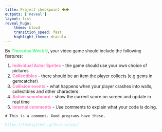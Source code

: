 ```yaml
---
title: Project checkpoint 🡄🡆
outputs: ['Reveal']
layout: list
reveal_hugo:
    theme: blood
    transition_speed: fast
    highlight_theme: dracula
---
```

By <span style="color: #50fa7b;">**Thursday Week 5**</span>, your video game should include the following features:

1. <span style="color: #ff79c6;">**Individual Actor Sprites**</span> - the game should use your own choice of pictures
2. <span style="color: #ff79c6;">**Collectibles**</span> - there should be an item the player collects (e.g gems in gemcatcher)
3. <span style="color: #ff79c6;">**Collision events**</span> - what happens when your player crashes into walls, collectibles and other characters
4. <span style="color: #ff79c6;">**Active scoreboard**</span> - show the current score on screen and update in real time
5. <span style="color: #ff79c6;">**Internal comments**</span> - Use comments to explain what your code is doing.
```
# This is a comment. Good programs have these.
```

<span style="color: #8be9fd;">`https://tmcdigitech.github.io/pgz/`</span>

